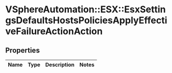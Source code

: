 # VSphereAutomation::ESX::EsxSettingsDefaultsHostsPoliciesApplyEffectiveFailureActionAction

## Properties
Name | Type | Description | Notes
------------ | ------------- | ------------- | -------------


